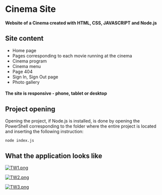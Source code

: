 # Cinema Site
**Website of a Cinema created with HTML, CSS, JAVASCRIPT and Node.js**

## Site content
* Home page
* Pages corresponding to each movie running at the cinema
* Cinema program
* Cinema menu
* Page 404
* Sign In, Sign Out page
* Photo gallery

#### The site is responsive - phone, tablet or desktop

## Project opening
Opening the project, if Node.js is installed, is done by opening the PowerShell corresponding to the folder where the entire project is located and inserting the following instruction: 
```
node index.js
```

## What the application looks like

[![TW1.png](https://i.postimg.cc/3xW3P1TH/TW1.png)](https://postimg.cc/fVn4dxyH)

[![TW2.png](https://i.postimg.cc/MK3SbBj3/TW2.png)](https://postimg.cc/bsnWqsg1)

[![TW3.png](https://i.postimg.cc/QdRZvrmp/TW3.png)](https://postimg.cc/NK7nrSWM)
